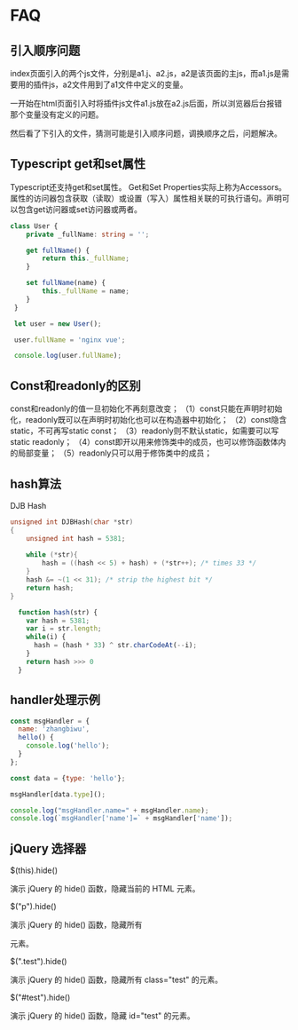 # FAQ

## 引入顺序问题

index页面引入的两个js文件，分别是a1.j、a2.js，a2是该页面的主js，而a1.js是需要用的插件js，a2文件用到了a1文件中定义的变量。

一开始在html页面引入时将插件js文件a1.js放在a2.js后面，所以浏览器后台报错那个变量没有定义的问题。

然后看了下引入的文件，猜测可能是引入顺序问题，调换顺序之后，问题解决。


## Typescript get和set属性

Typescript还支持get和set属性。 Get和Set Properties实际上称为Accessors。属性的访问器包含获取（读取）或设置（写入）属性相关联的可执行语句。声明可以包含get访问器或set访问器或两者。
```typescript
class User {
    private _fullName: string = '';

    get fullName() {
        return this._fullName;
    }

    set fullName(name) {
        this._fullName = name;
    }
 }

 let user = new User();

 user.fullName = 'nginx vue';

 console.log(user.fullName);
```

## Const和readonly的区别
const和readonly的值一旦初始化不再刻意改变；
	（1）const只能在声明时初始化，readonly既可以在声明时初始化也可以在构造器中初始化；
	（2）const隐含static，不可再写static const；
	（3）readonly则不默认static，如需要可以写static readonly；
	（4）const即开以用来修饰类中的成员，也可以修饰函数体内的局部变量；
	（5）readonly只可以用于修饰类中的成员；


## hash算法

DJB Hash

```C
unsigned int DJBHash(char *str)    
{    
    unsigned int hash = 5381;    
     
    while (*str){    
        hash = ((hash << 5) + hash) + (*str++); /* times 33 */    
    }    
    hash &= ~(1 << 31); /* strip the highest bit */    
    return hash;    
}    
```

```typescript
  function hash(str) {
    var hash = 5381;
    var i = str.length;
    while(i) {
      hash = (hash * 33) ^ str.charCodeAt(--i);
    }
    return hash >>> 0
  }
```

## handler处理示例

```javascript
const msgHandler = {
  name: 'zhangbiwu',
  hello() {
    console.log('hello');
  }
};

const data = {type: 'hello'};

msgHandler[data.type]();

console.log("msgHandler.name=" + msgHandler.name);
console.log(`msgHandler['name']=` + msgHandler['name']);
```


## jQuery 选择器

$(this).hide()

演示 jQuery 的 hide() 函数，隐藏当前的 HTML 元素。

$("p").hide()

演示 jQuery 的 hide() 函数，隐藏所有 <p> 元素。

$(".test").hide()

演示 jQuery 的 hide() 函数，隐藏所有 class="test" 的元素。

$("#test").hide()

演示 jQuery 的 hide() 函数，隐藏 id="test" 的元素。

